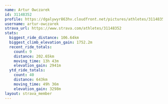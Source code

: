 ```yaml
---
name: Artur Owczarek
id: 31148352
profile: https://dgalywyr863hv.cloudfront.net/pictures/athletes/31148352/15906846/1/large.jpg
username: artur-owczarek
strava_url: https://www.strava.com/athletes/31148352
stats:
  biggest_ride_distance: 106.64km
  biggest_climb_elevation_gain: 1752.2m
  recent_ride_totals:
    count: 9
    distance: 202.65km
    moving_time: 13h 43m
    elevation_gain: 2941m
  ytd_ride_totals:
    count: 40
    distance: 643km
    moving_time: 49h 36m
    elevation_gain: 3298m
layout: strava_member
--- 
```

